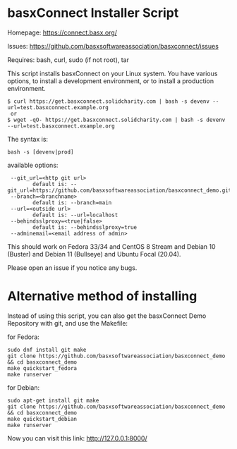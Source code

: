 basxConnect Installer Script
============================

Homepage: https://connect.basx.org/

Issues:   https://github.com/basxsoftwareassociation/basxconnect/issues

Requires: bash, curl, sudo (if not root), tar

This script installs basxConnect on your Linux system. You have various options, to install a development environment, or to install a production environment.

	$ curl https://get.basxconnect.solidcharity.com | bash -s devenv --url=test.basxconnect.example.org
	 or
	$ wget -qO- https://get.basxconnect.solidcharity.com | bash -s devenv --url=test.basxconnect.example.org

The syntax is:

	bash -s [devenv|prod]

available options:

     --git_url=<http git url>
            default is: --git_url=https://github.com/basxsoftwareassociation/basxconnect_demo.git
     --branch=<branchname>
            default is: --branch=main
     --url=<outside url>
            default is: --url=localhost
     --behindsslproxy=<true|false>
            default is: --behindsslproxy=true
     --adminemail=<email address of admin>

This should work on Fedora 33/34 and CentOS 8 Stream and Debian 10 (Buster) and Debian 11 (Bullseye) and Ubuntu Focal (20.04).

Please open an issue if you notice any bugs.

Alternative method of installing
================================

Instead of using this script, you can also get the basxConnect Demo Repository with git, and use the Makefile:

for Fedora:

    sudo dnf install git make
    git clone https://github.com/basxsoftwareassociation/basxconnect_demo && cd basxconnect_demo
    make quickstart_fedora
    make runserver

for Debian:

    sudo apt-get install git make
    git clone https://github.com/basxsoftwareassociation/basxconnect_demo && cd basxconnect_demo
    make quickstart_debian
    make runserver

Now you can visit this link: http://127.0.0.1:8000/
